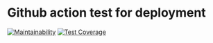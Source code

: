 # Github action test for deployment

[![Maintainability](https://api.codeclimate.com/v1/badges/8848b50640e49180e205/maintainability)](https://codeclimate.com/github/ushachev/GHA-test/maintainability)
[![Test Coverage](https://api.codeclimate.com/v1/badges/8848b50640e49180e205/test_coverage)](https://codeclimate.com/github/ushachev/GHA-test/test_coverage)
